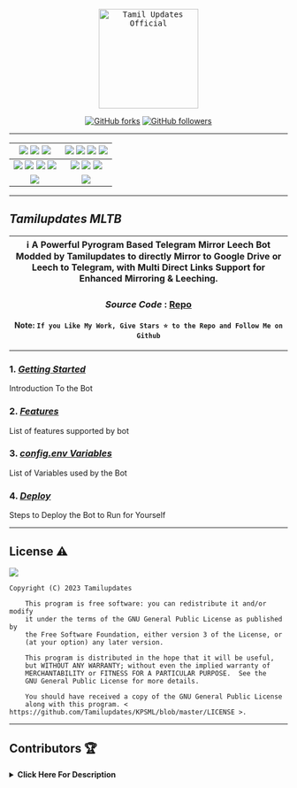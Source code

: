 <p align="center">
    <a href="https://telegram.me/TamilUpdatesOfficial">
        <kbd>
            <img width="180" src="https://graph.org/file/c39492d4e4a276b2c0cbf.jpg" alt="Tamil Updates Official">
        </kbd>
    </a>
</p>

<p align="center">
<div align=center>

[![GitHub forks](https://img.shields.io/github/forks/Tamilupdates/KPSML?style=social)](https://github.com/Tamilupdates/KPSML/fork)
[![GitHub followers](https://img.shields.io/github/followers/Tamilupdates?style=social&label=Followers)](https://github.com/Tamilupdates)

----

[![](https://img.shields.io/github/repo-size/Tamilupdates/KPSML?color=green&label=Repo%20Size&labelColor=292c3b)](#) [![](https://img.shields.io/github/commit-activity/m/Tamilupdates/KPSML?logo=github&labelColor=292c3b&label=Github%20Commits)](#) [![](https://img.shields.io/github/license/Tamilupdates/KPSML?style=flat&label=License&labelColor=292c3b)](#)|[![](https://img.shields.io/github/issues-raw/Tamilupdates/KPSML?style=flat&label=Open%20Issues&labelColor=292c3b)](#) [![](https://img.shields.io/github/issues-closed-raw/Tamilupdates/KPSML?style=flat&label=Closed%20Issues&labelColor=292c3b)](#) [![](https://img.shields.io/github/issues-pr-raw/Tamilupdates/KPSML?style=flat&label=Open%20Pull%20Requests&labelColor=292c3b)](#) [![](https://img.shields.io/github/issues-pr-closed-raw/Tamilupdates/KPSML?style=flat&label=Closed%20Pull%20Requests&labelColor=292c3b)](#)
:---:|:---:|
[![](https://img.shields.io/github/languages/count/Tamilupdates/KPSML?style=flat&label=Total%20Languages&labelColor=292c3b&color=blueviolet)](#) [![](https://img.shields.io/github/languages/top/Tamilupdates/KPSML?style=flat&logo=python&labelColor=292c3b)](#) [![](https://img.shields.io/github/last-commit/Tamilupdates/KPSML?style=flat&label=Last%20Commit&labelColor=292c3b&color=important)](#) [![](https://badgen.net/github/branches/Tamilupdates/KPSML?label=Total%20Branches&labelColor=292c3b)](#)|[![](https://img.shields.io/github/forks/Tamilupdates/KPSML?style=flat&logo=github&label=Forks&labelColor=292c3b&color=critical)](#) [![](https://img.shields.io/github/stars/Tamilupdates/KPSML?style=flat&logo=github&label=Stars&labelColor=292c3b&color=yellow)](#) [![](https://badgen.net/docker/pulls/KPSML/Tamilupdates?icon=docker&label=Pulls&labelColor=292c3b&color=blue)](#)
[![](https://img.shields.io/badge/Telegram%20Channel-Join-9cf?style=for-the-badge&logo=telegram&logoColor=blue&style=flat&labelColor=292c3b)](https://telegram.me/TamilUpdateOffcial) |[![](https://img.shields.io/badge/Support%20Group-Join-9cf?style=for-the-badge&logo=telegram&logoColor=blue&style=flat&labelColor=292c3b)](https://telegram.me/TamilUpdatesGroup) |

</div>

----

## ***Tamilupdates MLTB***

<div align=center>

ℹ️ A Powerful Pyrogram Based Telegram Mirror Leech Bot Modded by Tamilupdates to directly Mirror to Google Drive or Leech to Telegram, with Multi Direct Links Support for Enhanced Mirroring & Leeching.|
---|
    
### ***Source Code*** : [Repo](https://github.com/Tamilupdates/KPSML)

#### Note: `If you Like My Work, Give Stars ⭐ to the Repo and Follow Me on Github`
    
----
</div>
</p>

### 1. [***Getting Started***](https://github.com/Tamilupdates/KPSML/wiki/Getting-Started)
Introduction To the Bot

### 2. [***Features***](https://github.com/Tamilupdates/KPSML/wiki/Features)
List of features supported by bot

### 3. [***config.env Variables***](https://github.com/Tamilupdates/KPSML/wiki/Setting-up-the-config.env-file)
List of Variables used by the Bot

### 4. [***Deploy***](https://github.com/Tamilupdates/KPSML/wiki/Deployment)
Steps to Deploy the Bot to Run for Yourself

---

## License ⚠️

[![](https://www.gnu.org/graphics/gplv3-with-text-136x68.png)](https://www.gnu.org/licenses/gpl-3.0.html)

```text
Copyright (C) 2023 Tamilupdates

    This program is free software: you can redistribute it and/or modify
    it under the terms of the GNU General Public License as published by
    the Free Software Foundation, either version 3 of the License, or
    (at your option) any later version.

    This program is distributed in the hope that it will be useful,
    but WITHOUT ANY WARRANTY; without even the implied warranty of
    MERCHANTABILITY or FITNESS FOR A PARTICULAR PURPOSE.  See the
    GNU General Public License for more details.

    You should have received a copy of the GNU General Public License
    along with this program. < https://github.com/Tamilupdates/KPSML/blob/master/LICENSE >.
```

---

## Contributors 🏆
<details>
    <summary><b>Click Here For Description</b></summary>

|![](https://avatars.githubusercontent.com/u/116391685)|![](https://avatars.githubusercontent.com/u/113664541)|![](https://avatars.githubusercontent.com/u/77075674)|![](https://avatars.githubusercontent.com/u/94453305)|![](https://avatars.githubusercontent.com/u/56303690)|![](https://avatars.githubusercontent.com/u/91935990)|![](https://avatars.githubusercontent.com/u/80155750)|
|---|---|---|---|---|---|---|
|[`Tamilupdates`](https://github.com/Tamilupdates)|[`CodeWithWeeb`](https://github.com/weebzone)|[`Anasty17`](https://github.com/anasty17)|[`Ajay Choudhary`](https://github.com/ajay0916) |[`Arshsisodiya`](https://github.com/arshsisodiya/helios-mirror) |[`ToxyTech`](https://github.com/dipeshpatil123)|[`MysterySD`](https://github.com/5MysterySD)|
| `Me` Master | Add modules and fixes & many more|Base Repo|For suggestion & fixing| For there BOT_PM and LOG feature| For Task Limit| For Help and PIXIBAY Support|

</details>
